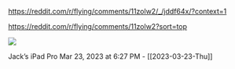 https://reddit.com/r/flying/comments/11zolw2/_/jddf64x/?context=1

https://reddit.com/r/flying/comments/11zolw2?sort=top

![](<file:///Users/johnoleary/Library/Mobile Documents/iCloud~is~workflow~my~workflows/Documents/Screenshots/2023-03-23 182750.png>)

Jack’s iPad Pro
Mar 23, 2023 at 6:27 PM - [[2023-03-23-Thu]]

